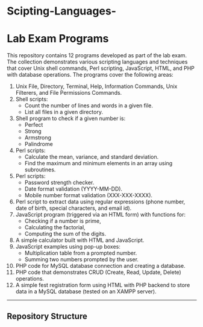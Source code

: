 # Scipting-Languages-
# Lab Exam Programs

This repository contains 12 programs developed as part of the lab exam. The collection demonstrates various scripting languages and techniques that cover Unix shell commands, Perl scripting, JavaScript, HTML, and PHP with database operations. The programs cover the following areas:

1. Unix File, Directory, Terminal, Help, Information Commands, Unix Filterers, and File Permissions Commands.
2. Shell scripts:
   - Count the number of lines and words in a given file.
   - List all files in a given directory.
3. Shell program to check if a given number is:
   - Perfect
   - Strong
   - Armstrong
   - Palindrome
4. Perl scripts:
   - Calculate the mean, variance, and standard deviation.
   - Find the maximum and minimum elements in an array using subroutines.
5. Perl scripts:
   - Password strength checker.
   - Date format validation (YYYY-MM-DD).
   - Mobile number format validation (XXX-XXX-XXXX).
6. Perl script to extract data using regular expressions (phone number, date of birth, special characters, and email id).
7. JavaScript program (triggered via an HTML form) with functions for:
   - Checking if a number is prime,
   - Calculating the factorial,
   - Computing the sum of the digits.
8. A simple calculator built with HTML and JavaScript.
9. JavaScript examples using pop-up boxes:
   - Multiplication table from a prompted number.
   - Summing two numbers prompted by the user.
10. PHP code for MySQL database connection and creating a database.
11. PHP code that demonstrates CRUD (Create, Read, Update, Delete) operations.
12. A simple fest registration form using HTML with PHP backend to store data in a MySQL database (tested on an XAMPP server).

---

## Repository Structure

